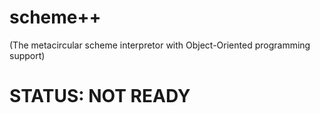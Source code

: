 # scheme++ 
(The metacircular scheme interpretor with Object-Oriented programming support)
# STATUS: NOT READY

